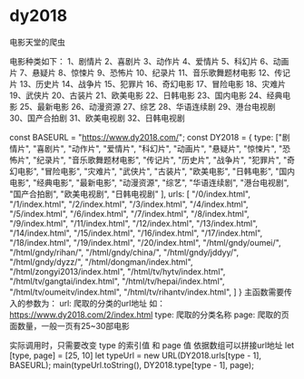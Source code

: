 # dy2018
电影天堂的爬虫

电影种类如下：
1、剧情片
2、喜剧片
3、动作片
4、爱情片
5、科幻片
6、动画片
7、悬疑片
8、惊悚片
9、恐怖片
10、纪录片
11、音乐歌舞题材电影
12、传记片
13、历史片
14、战争片
15、犯罪片
16、奇幻电影
17、冒险电影
18、灾难片
19、武侠片
20、古装片
21、欧美电影
22、日韩电影
23、国内电影
24、经典电影
25、最新电影
26、动漫资源
27、综艺
28、华语连续剧
29、港台电视剧
30、国产合拍剧
31、欧美电视剧
32、日韩电视剧


const BASEURL = "https://www.dy2018.com/";
const DY2018 = {
        type: ["剧情片",
            "喜剧片",
            "动作片",
            "爱情片",
            "科幻片",
            "动画片",
            "悬疑片",
            "惊悚片",
            "恐怖片",
            "纪录片",
            "音乐歌舞题材电影",
            "传记片",
            "历史片",
            "战争片",
            "犯罪片",
            "奇幻电影",
            "冒险电影",
            "灾难片",
            "武侠片",
            "古装片",
            "欧美电影",
            "日韩电影",
            "国内电影",
            "经典电影",
            "最新电影",
            "动漫资源",
            "综艺",
            "华语连续剧",
            "港台电视剧",
            "国产合拍剧",
            "欧美电视剧",
            "日韩电视剧"
        ],
        urls: [
            "/0/index.html",
            "/1/index.html",
            "/2/index.html",
            "/3/index.html",
            "/4/index.html",
            "/5/index.html",
            "/6/index.html",
            "/7/index.html",
            "/8/index.html",
            "/9/index.html",
            "/11/index.html",
            "/12/index.html",
            "/13/index.html",
            "/14/index.html",
            "/15/index.html",
            "/16/index.html",
            "/17/index.html",
            "/18/index.html",
            "/19/index.html",
            "/20/index.html",
            "/html/gndy/oumei/",
            "/html/gndy/rihan/",
            "/html/gndy/china/",
            "/html/gndy/jddyy/",
            "/html/gndy/dyzz/",
            "/html/dongman/index.html",
            "/html/zongyi2013/index.html",
            "/html/tv/hytv/index.html",
            "/html/tv/gangtai/index.html",
            "/html/tv/hepai/index.html",
            "/html/tv/oumeitv/index.html",
            "/html/tv/rihantv/index.html",
        ]
    }
    主函数需要传入的参数为：
url: 爬取的分类的url地址 如：https://www.dy2018.com/2/index.html
type: 爬取的分类名称
page: 爬取的页面数量，一般一页有25~30部电影

实际调用时，只需要改变 type 的索引值 和 page 值
依据数组可以拼接url地址
let [type, page] = [25, 10]
let typeUrl = new URL(DY2018.urls[type - 1], BASEURL);
main(typeUrl.toString(), DY2018.type[type - 1], page);
